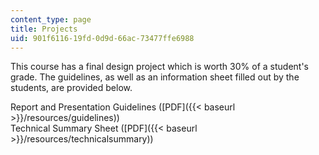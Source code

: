 ```yaml
---
content_type: page
title: Projects
uid: 901f6116-19fd-0d9d-66ac-73477ffe6988
---
```


This course has a final design project which is worth 30% of a student's grade. The guidelines, as well as an information sheet filled out by the students, are provided below.  
  
Report and Presentation Guidelines ([PDF]({{< baseurl >}}/resources/guidelines))  
Technical Summary Sheet ([PDF]({{< baseurl >}}/resources/technicalsummary))